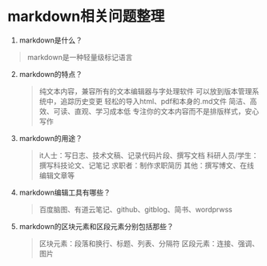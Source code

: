 # markdown相关问题整理
1. markdown是什么？
  > markdown是一种轻量级标记语言
2. markdown的特点？
	> 纯文本内容，兼容所有的文本编辑器与字处理软件
	> 可以放到版本管理系统中，追踪历史变更
	> 轻松的导入html、pdf和本身的.md文件
	> 简洁、高效、可读、直观、学习成本低
	> 专注你的文本内容而不是排版样式，安心写作
3. markdown的用途？
	> it人士：写日志、技术文稿、记录代码片段、撰写文档
	> 科研人员/学生：撰写科技论文、记笔记
	> 求职者：制作求职简历
	> 其他：撰写博文、在线编辑文章等
4. markdown编辑工具有哪些？
	> 百度脑图、有道云笔记、github、gitblog、简书、wordprwss
5. markdown的区块元素和区段元素分别包括那些？
	> 区块元素：段落和换行、标题、列表、分隔符
	> 区段元素：连接、强调、图片
